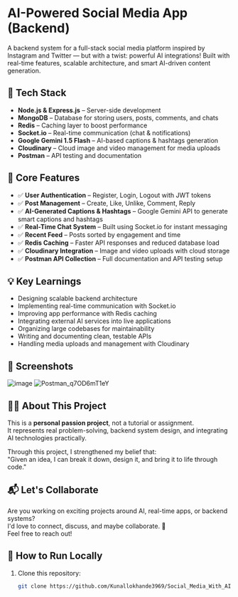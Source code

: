 # AI-Powered Social Media App (Backend)

A backend system for a full-stack social media platform inspired by Instagram and Twitter — but with a twist: powerful AI integrations! Built with real-time features, scalable architecture, and smart AI-driven content generation.

## 🚀 Tech Stack

- **Node.js & Express.js** – Server-side development
- **MongoDB** – Database for storing users, posts, comments, and chats
- **Redis** – Caching layer to boost performance
- **Socket.io** – Real-time communication (chat & notifications)
- **Google Gemini 1.5 Flash** – AI-based captions & hashtags generation
- **Cloudinary** – Cloud image and video management for media uploads
- **Postman** – API testing and documentation

## 🔧 Core Features

- ✅ **User Authentication** – Register, Login, Logout with JWT tokens
- ✅ **Post Management** – Create, Like, Unlike, Comment, Reply
- ✅ **AI-Generated Captions & Hashtags** – Google Gemini API to generate smart captions and hashtags
- ✅ **Real-Time Chat System** – Built using Socket.io for instant messaging
- ✅ **Recent Feed** – Posts sorted by engagement and time
- ✅ **Redis Caching** – Faster API responses and reduced database load
- ✅ **Cloudinary Integration** – Image and video uploads with cloud storage
- ✅ **Postman API Collection** – Full documentation and API testing setup

## 💡 Key Learnings

- Designing scalable backend architecture
- Implementing real-time communication with Socket.io
- Improving app performance with Redis caching
- Integrating external AI services into live applications
- Organizing large codebases for maintainability
- Writing and documenting clean, testable APIs
- Handling media uploads and management with Cloudinary

## 📸 Screenshots

![image](https://github.com/user-attachments/assets/3574610c-e072-4ed3-81c5-32e0b30d27be)
![Postman_q7OD6mT1eY](https://github.com/user-attachments/assets/504d629e-d86b-4c30-bab0-cb05c3f70392)

## 👨‍💻 About This Project

This is a **personal passion project**, not a tutorial or assignment.  
It represents real problem-solving, backend system design, and integrating AI technologies practically.

Through this project, I strengthened my belief that:  
"Given an idea, I can break it down, design it, and bring it to life through code."

## 📬 Let's Collaborate

Are you working on exciting projects around AI, real-time apps, or backend systems?  
I'd love to connect, discuss, and maybe collaborate. 🚀  
Feel free to reach out!

## 📂 How to Run Locally

1. Clone this repository:
   ```bash
   git clone https://github.com/Kunallokhande3969/Social_Media_With_AI.git
